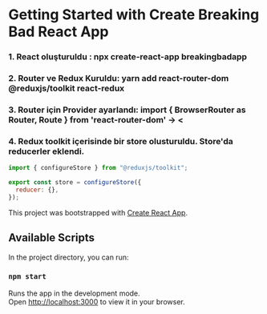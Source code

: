 # Getting Started with Create Breaking Bad React App

### 1. React oluşturuldu : npx create-react-app breakingbadapp

### 2. Router ve Redux Kuruldu: yarn add react-router-dom @reduxjs/toolkit react-redux

### 3. Router için Provider ayarlandı: import { BrowserRouter as Router, Route } from 'react-router-dom' -> <

### 4. Redux toolkit içerisinde bir store olusturuldu. Store'da reducerler eklendi.

```js
import { configureStore } from "@reduxjs/toolkit";

export const store = configureStore({
  reducer: {},
});
```

This project was bootstrapped with [Create React App](https://github.com/facebook/create-react-app).

## Available Scripts

In the project directory, you can run:

### `npm start`

Runs the app in the development mode.\
Open [http://localhost:3000](http://localhost:3000) to view it in your browser.
